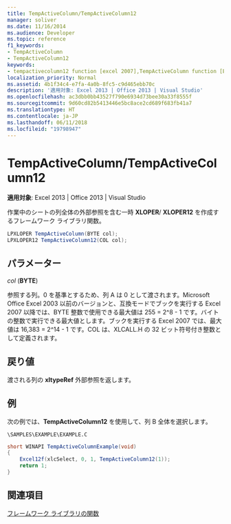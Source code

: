 ```yaml
---
title: TempActiveColumn/TempActiveColumn12
manager: soliver
ms.date: 11/16/2014
ms.audience: Developer
ms.topic: reference
f1_keywords:
- TempActiveColumn
- TempActiveColumn12
keywords:
- tempactivecolumn12 function [excel 2007],TempActiveColumn function [Excel 2007]
localization_priority: Normal
ms.assetid: 4b1f34c4-e7fa-4a0b-8fc5-c9d465ebb70c
description: '適用対象: Excel 2013 | Office 2013 | Visual Studio'
ms.openlocfilehash: ac3dbb0bb43527f790e6934d73bee30a33f8555f
ms.sourcegitcommit: 9d60cd82b5413446e5bc8ace2cd689f683fb41a7
ms.translationtype: HT
ms.contentlocale: ja-JP
ms.lasthandoff: 06/11/2018
ms.locfileid: "19798947"
---
```

# <a name="tempactivecolumntempactivecolumn12"></a>TempActiveColumn/TempActiveColumn12

 **適用対象**: Excel 2013 | Office 2013 | Visual Studio 
  
作業中のシートの列全体の外部参照を含む一時 **XLOPER**/ **XLOPER12** を作成するフレームワーク ライブラリ関数。 
  
```cs
LPXLOPER TempActiveColumn(BYTE col);
LPXLOPER12 TempActiveColumn12(COL col);
```

## <a name="parameters"></a>パラメーター

 _col_ (**BYTE**)
  
参照する列。0 を基準とするため、列 A は 0 として渡されます。Microsoft Office Excel 2003 以前のバージョンと、互換モードでブックを実行する Excel 2007 以降では、BYTE 整数で使用できる最大値は 255 = 2^8 - 1 です。バイトの整数で実行できる最大値とします。ブックを実行する Excel 2007 では、最大値は 16,383 = 2^14 - 1 です。COL は、XLCALL.H の 32 ビット符号付き整数として定義されます。
  
## <a name="return-value"></a>戻り値

渡される列の **xltypeRef** 外部参照を返します。 
  
## <a name="example"></a>例

次の例では、**TempActiveColumn12** を使用して、列 B 全体を選択します。 
  
 `\SAMPLES\EXAMPLE\EXAMPLE.C`
  
```cs
short WINAPI TempActiveColumnExample(void)
{
    Excel12f(xlcSelect, 0, 1, TempActiveColumn12(1));
    return 1;
}
```

## <a name="see-also"></a>関連項目



[フレームワーク ライブラリの関数](functions-in-the-framework-library.md)


